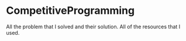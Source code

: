# CompetitiveProgramming
All the problem that I solved and their solution. All of the resources that I used.
